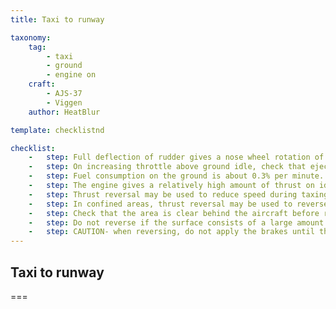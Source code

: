 ```yaml
---
title: Taxi to runway

taxonomy:
    tag:
        - taxi
        - ground
        - engine on
    craft:
        - AJS-37
        - Viggen
    author: HeatBlur

template: checklistnd

checklist:
    -   step: Full deflection of rudder gives a nose wheel rotation of about 30°. Turning radius can be reduced by using differential braking.
    -   step: On increasing throttle above ground idle, check that ejector nozzle is closed.
    -   step: Fuel consumption on the ground is about 0.3% per minute.
    -   step: The engine gives a relatively high amount of thrust on idle, which is why taxing on slippery and even on dry surfaces should be done carefully. 
    -   step: Thrust reversal may be used to reduce speed during taxing.
    -   step: In confined areas, thrust reversal may be used to reverse the aircraft.
    -   step: Check that the area is clear behind the aircraft before reversing.
    -   step: Do not reverse if the surface consists of a large amount of particles, such as sand or stone. Use as little thrust as possible.
    -   step: CAUTION- when reversing, do not apply the brakes until the aircraft has come to a complete stop, as this may cause the aircraft to pivot backwards and lead to a tailstrike.
---
```


## Taxi to runway

===
